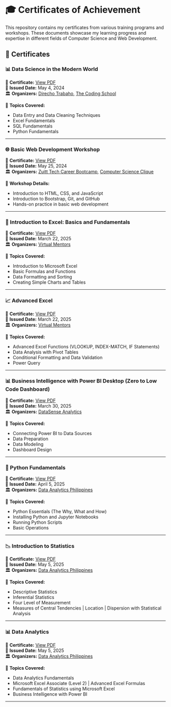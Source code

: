 # 🎓 Certificates of Achievement

This repository contains my certificates from various training programs and workshops. These documents showcase my learning progress and expertise in different fields of Computer Science and Web Development.

## 📜 Certificates

### 📊 Data Science in the Modern World  
📄 **Certificate:** [View PDF](Data%20Science%20Certificate.pdf)  
📅 **Issued Date:** May 4, 2024  
🏛 **Organizers:** [Direcho Trabaho](https://www.direchotrabaho.com), [The Coding School](https://www.facebook.com/codingschoolph)  

📌 **Topics Covered:**  
- Data Entry and Data Cleaning Techniques  
- Excel Fundamentals  
- SQL Fundamentals  
- Python Fundamentals  

---

### 🌐 Basic Web Development Workshop  
📄 **Certificate:** [View PDF](Basic%20Web%20Development%20Certificate.pdf)  
📅 **Issued Date:** May 25, 2024  
🏛 **Organizers:** [Zuitt Tech Career Bootcamp](https://www.zuitt.co), [Computer Science Clique](https://www.facebook.com/cvsucomputerscienceclique)  

📌 **Workshop Details:**  
- Introduction to HTML, CSS, and JavaScript  
- Introduction to Bootstrap, Git, and GitHub  
- Hands-on practice in basic web development  

---

### 📑 Introduction to Excel: Basics and Fundamentals  
📄 **Certificate:** [View PDF](Intro%20to%20Excel%20Certificate.pdf)  
📅 **Issued Date:** March 22, 2025  
🏛 **Organizers:** [Virtual Mentors](https://www.facebook.com/vmentorsph)  

📌 **Topics Covered:**  
- Introduction to Microsoft Excel  
- Basic Formulas and Functions  
- Data Formatting and Sorting  
- Creating Simple Charts and Tables  

---

### 📈 Advanced Excel  
📄 **Certificate:** [View PDF](Advanced%20Excel%20Certificate.pdf)  
📅 **Issued Date:** March 22, 2025  
🏛 **Organizers:** [Virtual Mentors](https://www.facebook.com/vmentorsph)  

📌 **Topics Covered:**  
- Advanced Excel Functions (VLOOKUP, INDEX-MATCH, IF Statements)  
- Data Analysis with Pivot Tables  
- Conditional Formatting and Data Validation  
- Power Query  

---

### 📊 Business Intelligence with Power BI Desktop (Zero to Low Code Dashboard)  
📄 **Certificate:** [View PDF](PowerBI%20Certificate.pdf)  
📅 **Issued Date:** March 30, 2025  
🏛 **Organizers:** [DataSense Analytics](https://www.facebook.com/datasenseph)  

📌 **Topics Covered:**  
- Connecting Power BI to Data Sources  
- Data Preparation  
- Data Modeling  
- Dashboard Design  

---

### 🐍 Python Fundamentals  
📄 **Certificate:** [View PDF](Python%20Fundamentals%20Certificate.pdf)  
📅 **Issued Date:** April 5, 2025  
🏛 **Organizers:** [Data Analytics Philippines](https://www.facebook.com/daphilsai)  

📌 **Topics Covered:**  
- Python Essentials (The Why, What and How)  
- Installing Python and Jupyter Notebooks  
- Running Python Scripts  
- Basic Operations

---

### 📉 Introduction to Statistics  
📄 **Certificate:** [View PDF](Statistics%20Certificate.pdf)  
📅 **Issued Date:** May 5, 2025  
🏛 **Organizers:** [Data Analytics Philippines](https://www.facebook.com/daphilsai) 

📌 **Topics Covered:**  
- Descriptive Statistics
- Inferential Statistics
- Four Level of Measurement
- Measures of Central Tendencies | Location | Dispersion with Statistical Analysis

---

### 📊 Data Analytics  
📄 **Certificate:** [View PDF](Data%20Analytics%20Certificate.pdf)  
📅 **Issued Date:** May 5, 2025  
🏛 **Organizers:** [Data Analytics Philippines](https://www.facebook.com/daphilsai) 

📌 **Topics Covered:**  
- Data Analytics Fundamentals
- Microsoft Excel Associate (Level 2) | Advanced Excel Formulas
- Fundamentals of Statistics using Microsoft Excel
- Business Intelligence with Power BI

---
